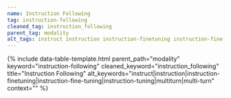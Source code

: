```yaml
---
name: Instruction Following
tag: instruction-following
cleaned_tag: instruction_following
parent_tag: modality
alt_tags: instruct instruction instruction-finetuning instruction-fine-tuning instruction-tuning multiturn multi-turn
---
```


{% include data-table-template.html 
  parent_path="modality" 
  keyword="instruction-following" 
  cleaned_keyword="instruction_following" 
  title="Instruction Following"
  alt_keywords="instruct|instruction|instruction-finetuning|instruction-fine-tuning|instruction-tuning|multiturn|multi-turn"
  context=""
%}

